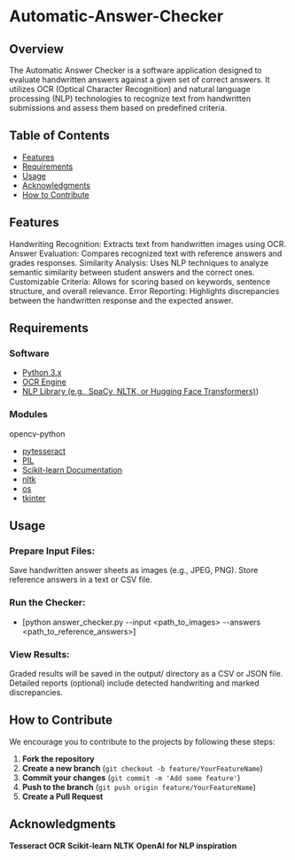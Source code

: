 # Automatic-Answer-Checker

## Overview

The Automatic Answer Checker is a software application designed to evaluate handwritten answers against a given set of correct answers. It utilizes OCR (Optical Character Recognition) and natural language processing (NLP) technologies to recognize text from handwritten submissions and assess them based on predefined criteria.

## Table of Contents

- [Features](#Features)
- [Requirements](#Requirements)
- [Usage](#Usage)
- [Acknowledgments](#Acknowledgments)
- [How to Contribute](#How-to-Contribute)


## Features

Handwriting Recognition: Extracts text from handwritten images using OCR.
Answer Evaluation: Compares recognized text with reference answers and grades responses.
Similarity Analysis: Uses NLP techniques to analyze semantic similarity between student answers and the correct ones.
Customizable Criteria: Allows for scoring based on keywords, sentence structure, and overall relevance.
Error Reporting: Highlights discrepancies between the handwritten response and the expected answer.

## Requirements

### Software
- [Python 3.x](https://www.python.org/)
- [OCR Engine](https://pypi.org/project/pytesseract/)
- [NLP Library (e.g., SpaCy, NLTK, or Hugging Face Transformers)](https://www.nltk.org/book/))


### Modules 
opencv-python
- [pytesseract](https://pypi.org/project/pytesseract/)
- [PIL](https://pypi.org/project/pillow/)
- [Scikit-learn Documentation](https://scikit-learn.org/)
- [nltk](https://www.nltk.org/book/)
- [os](https://docs.python.org/3/library/os.html)
- [tkinter](https://docs.python.org/3/library/tkinter.html)




## Usage

### Prepare Input Files:
Save handwritten answer sheets as images (e.g., JPEG, PNG).
Store reference answers in a text or CSV file.

### Run the Checker:
- [python answer_checker.py --input <path_to_images> --answers <path_to_reference_answers>]

### View Results:
Graded results will be saved in the output/ directory as a CSV or JSON file.
Detailed reports (optional) include detected handwriting and marked discrepancies.

## How to Contribute

We encourage you to contribute to the projects by following these steps:

1. **Fork the repository**
2. **Create a new branch** (`git checkout -b feature/YourFeatureName`)
3. **Commit your changes** (`git commit -m 'Add some feature'`)
4. **Push to the branch** (`git push origin feature/YourFeatureName`)
5. **Create a Pull Request**

## Acknowledgments

**Tesseract OCR**
**Scikit-learn**
**NLTK**
**OpenAI for NLP inspiration**
